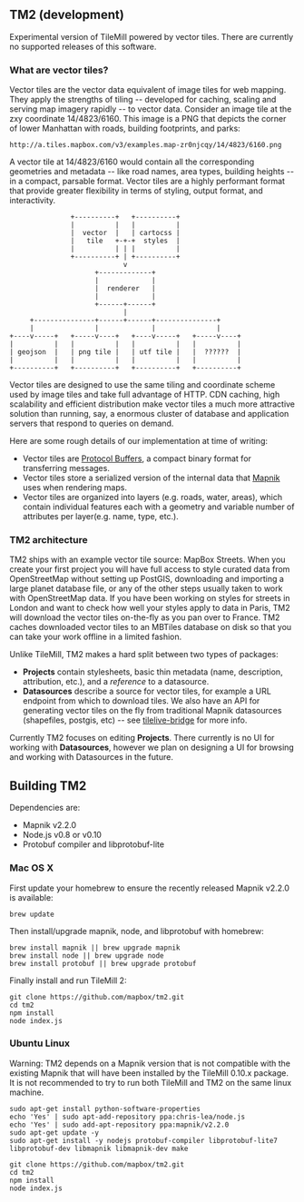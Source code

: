 TM2 (development)
-----------------
Experimental version of TileMill powered by vector tiles. There are currently no supported releases of this software.

### What are vector tiles?

Vector tiles are the vector data equivalent of image tiles for web mapping. They apply the strengths of tiling -- developed for caching, scaling and serving map imagery rapidly -- to vector data. Consider an image tile at the zxy coordinate 14/4823/6160. This image is a PNG that depicts the corner of lower Manhattan with roads, building footprints, and parks:

    http://a.tiles.mapbox.com/v3/examples.map-zr0njcqy/14/4823/6160.png

A vector tile at 14/4823/6160 would contain all the corresponding geometries and metadata -- like road names, area types, building heights -- in a compact, parsable format. Vector tiles are a highly performant format that provide greater flexibility in terms of styling, output format, and interactivity.

                   +----------+   +----------+
                   |          |   |          |
                   |  vector  |   | cartocss |
                   |   tile   +-+-+  styles  |
                   |          | | |          |
                   +----------+ | +----------+
                                v
                         +-------------+
                         |             |
                         |  renderer   |
                         |             |
                         +------+------+
                                |
         +---------------+------+------+---------------+
         |               |             |               |
    +----v-----+   +-----v----+   +----v-----+   +-----v----+
    |          |   |          |   |          |   |          |
    | geojson  |   | png tile |   | utf tile |   |  ??????  |
    |          |   |          |   |          |   |          |
    +----------+   +----------+   +----------+   +----------+


Vector tiles are designed to use the same tiling and coordinate scheme used by image tiles and take full advantage of HTTP. CDN caching, high scalability and efficient distribution make vector tiles a much more attractive solution than running, say, a enormous cluster of database and application servers that respond to queries on demand.

Here are some rough details of our implementation at time of writing:

- Vector tiles are [Protocol Buffers](http://code.google.com/p/protobuf/), a compact binary format for transferring messages.
- Vector tiles store a serialized version of the internal data that [Mapnik](http://mapnik.org/) uses when rendering maps.
- Vector tiles are organized into layers (e.g. roads, water, areas), which contain individual features each with a geometry and variable number of attributes per layer(e.g. name, type, etc.).

### TM2 architecture

TM2 ships with an example vector tile source: MapBox Streets. When you create your first project you will have full access to style curated data from OpenStreetMap without setting up PostGIS, downloading and importing a large planet database file, or any of the other steps usually taken to work with OpenStreetMap data. If you have been working on styles for streets in London and want to check how well your styles apply to data in Paris, TM2 will download the vector tiles on-the-fly as you pan over to France. TM2 caches downloaded vector tiles to an MBTiles database on disk so that you can take your work offline in a limited fashion.

Unlike TileMill, TM2 makes a hard split between two types of packages:

- **Projects** contain stylesheets, basic thin metadata (name, description, attribution, etc.), and a *reference* to a datasource.
- **Datasources** describe a source for vector tiles, for example a URL endpoint from which to download tiles. We also have an API for generating vector tiles on the fly from traditional Mapnik datasources (shapefiles, postgis, etc) -- see [tilelive-bridge](http://github.com/mapbox/tilelive-bridge) for more info.

Currently TM2 focuses on editing **Projects**. There currently is no UI for working with **Datasources**, however we plan on designing a UI for browsing and working with Datasources in the future.

Building TM2
------------

Dependencies are:

 - Mapnik v2.2.0
 - Node.js v0.8 or v0.10
 - Protobuf compiler and libprotobuf-lite

### Mac OS X

First update your homebrew to ensure the recently released Mapnik v2.2.0 is available:

    brew update

Then install/upgrade mapnik, node, and libprotobuf with homebrew:

    brew install mapnik || brew upgrade mapnik
    brew install node || brew upgrade node
    brew install protobuf || brew upgrade protobuf

Finally install and run TileMill 2:

    git clone https://github.com/mapbox/tm2.git
    cd tm2
    npm install
    node index.js

### Ubuntu Linux

Warning: TM2 depends on a Mapnik version that is not compatible with the existing Mapnik that will have been installed by the TileMill 0.10.x package. It is not recommended to try to run both TileMill and TM2 on the same linux machine.

    sudo apt-get install python-software-properties
    echo 'Yes' | sudo apt-add-repository ppa:chris-lea/node.js
    echo 'Yes' | sudo add-apt-repository ppa:mapnik/v2.2.0
    sudo apt-get update -y
    sudo apt-get install -y nodejs protobuf-compiler libprotobuf-lite7 libprotobuf-dev libmapnik libmapnik-dev make

    git clone https://github.com/mapbox/tm2.git
    cd tm2
    npm install
    node index.js

